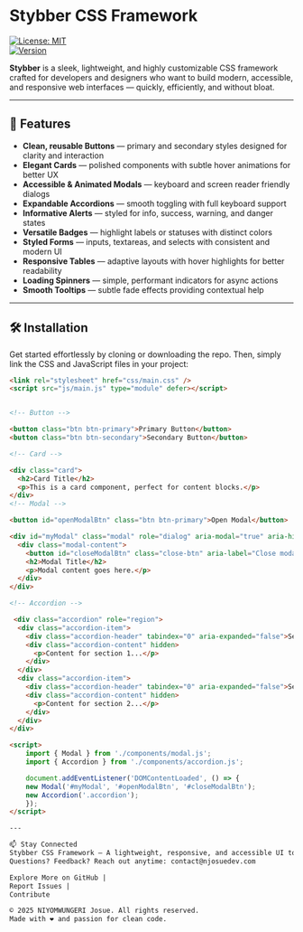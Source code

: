 # Stybber CSS Framework

[![License: MIT](https://img.shields.io/badge/License-MIT-green.svg)](LICENSE)  
[![Version](https://img.shields.io/badge/version-1.0.0-blue)]()

**Stybber** is a sleek, lightweight, and highly customizable CSS framework crafted for developers and designers who want to build modern, accessible, and responsive web interfaces — quickly, efficiently, and without bloat.

---

## 🚀 Features

- **Clean, reusable Buttons** — primary and secondary styles designed for clarity and interaction  
- **Elegant Cards** — polished components with subtle hover animations for better UX  
- **Accessible & Animated Modals** — keyboard and screen reader friendly dialogs  
- **Expandable Accordions** — smooth toggling with full keyboard support  
- **Informative Alerts** — styled for info, success, warning, and danger states  
- **Versatile Badges** — highlight labels or statuses with distinct colors  
- **Styled Forms** — inputs, textareas, and selects with consistent and modern UI  
- **Responsive Tables** — adaptive layouts with hover highlights for better readability  
- **Loading Spinners** — simple, performant indicators for async actions  
- **Smooth Tooltips** — subtle fade effects providing contextual help  

---

## 🛠 Installation

Get started effortlessly by cloning or downloading the repo. Then, simply link the CSS and JavaScript files in your project:

```html
<link rel="stylesheet" href="css/main.css" />
<script src="js/main.js" type="module" defer></script>


<!-- Button -->

<button class="btn btn-primary">Primary Button</button>
<button class="btn btn-secondary">Secondary Button</button>

<!-- Card -->

<div class="card">
  <h2>Card Title</h2>
  <p>This is a card component, perfect for content blocks.</p>
</div>
<!-- Modal -->

<button id="openModalBtn" class="btn btn-primary">Open Modal</button>

<div id="myModal" class="modal" role="dialog" aria-modal="true" aria-hidden="true" tabindex="-1">
  <div class="modal-content">
    <button id="closeModalBtn" class="close-btn" aria-label="Close modal">&times;</button>
    <h2>Modal Title</h2>
    <p>Modal content goes here.</p>
  </div>
</div>

<!-- Accordion -->

 <div class="accordion" role="region">
  <div class="accordion-item">
    <div class="accordion-header" tabindex="0" aria-expanded="false">Section 1</div>
    <div class="accordion-content" hidden>
      <p>Content for section 1...</p>
    </div>
  </div>
  <div class="accordion-item">
    <div class="accordion-header" tabindex="0" aria-expanded="false">Section 2</div>
    <div class="accordion-content" hidden>
      <p>Content for section 2...</p>
    </div>
  </div>
</div>

<script>
    import { Modal } from './components/modal.js';
    import { Accordion } from './components/accordion.js';

    document.addEventListener('DOMContentLoaded', () => {
    new Modal('#myModal', '#openModalBtn', '#closeModalBtn');
    new Accordion('.accordion');
    });
</script>

---

📫 Stay Connected
Stybber CSS Framework — A lightweight, responsive, and accessible UI toolkit.
Questions? Feedback? Reach out anytime: contact@njosuedev.com

Explore More on GitHub |
Report Issues |
Contribute

© 2025 NIYOMWUNGERI Josue. All rights reserved.
Made with ❤️ and passion for clean code.


